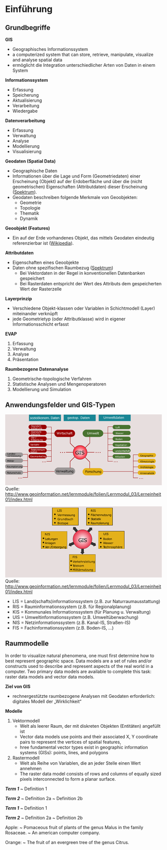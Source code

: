 # Einführung

## Grundbegriffe

**GIS**
- Geographisches Informationssystem
- a computerized system that can store, retrieve, manipulate, visualize and analyse spatial data
- ermöglicht die Integration unterschiedlicher Arten von Daten in einem System

**Informationssystem**
- Erfassung
- Speicherung
- Aktualisierung
- Verarbeitung
- Wiedergabe

**Datenverarbeitung**
- Erfassung
- Verwaltung
- Analyse
- Modellierung
- Visualisierung

**Geodaten (Spatial Data)**
- Geographische Daten
- Informationen über die Lage und Form (Geometriedaten) einer Erscheinung (Objekt) auf der Erdoberfläche und über die (nicht geometrischen) Eigenschaften (Attributdaten) dieser Erscheinung ([Spektrum](https://www.spektrum.de/lexikon/geographie/geographische-daten/2928)).
- Geodaten beschreiben folgende Merkmale von Geoobjekten:
    - Geometrie
    - Topologie
    - Thematik
    - Dynamik

**Geoobjekt (Features)**
- Ein auf der Erde vorhandenes Objekt, das mittels Geodaten eindeutig referenzierbar ist ([Wikipedia](https://de.wikipedia.org/wiki/Geoobjekt)).

**Attributdaten**
- Eigenschaften eines Geoobjekte
- Daten ohne spezifischen Raumbezug ([Spektrum](https://www.spektrum.de/lexikon/geographie/attributdaten/558))
	- Bei Vektordaten in der Regel in konventionellen Datenbanken gespeichert
	- Bei Rasterdaten entspricht der Wert des Attributs dem gespeicherten Wert der Rasterzelle

**Layerprinzip**
- Verschiedene Objekt-klassen oder Variablen in Schichtmodell (Layer) miteinander verknüpft
- jede Geometrietyp (oder Attributklasse) wird in eigener Informationsschicht erfasst

**EVAP**
1. Erfassung
2. Verwaltung
3. Analyse
4. Präsentation

**Raumbezogene Datenanalyse**
1. Geometrische-topologische Verfahren
2. Statistische Analysen und Mengenoperatoren
3. Modellierung und Simulation


## Anwendungsfelder und GIS-Typen

![Anwendungsfelder](bilder/anwendungen.png)
Quelle: http://www.geoinformation.net/lernmodule/folien/Lernmodul_03/Lerneinheit01/index.html

![GIS-Typen](bilder/gis-typen.png)
Quelle: http://www.geoinformation.net/lernmodule/folien/Lernmodul_03/Lerneinheit01/index.html

- LIS = Land(schafts)informationssystem (z.B. zur Naturraumausstattung)
- RIS = Rauminformationssystem (z.B. für Regionalplanung)
- KIS = Kommunales Informationssystem (für Planung u. Verwaltung)
- UIS = Umweltinformationssystem (z.B. Umweltüberwachung)
- NIS = Netzinformationssystem (z.B. Kanal-IS, Straßen-IS)
- FIS = Fachinformationssystem (z.B. Boden-IS, ...)


## Raummodelle 

In order to visualize natural phenomena, one must first determine how to best
represent geographic space. Data models are a set of rules and/or constructs used
to describe and represent aspects of the real world in a computer. Two primary data
models are available to complete this task: raster data models and vector data
models.

**Ziel von GIS**
- rechnergestützte raumbezogene Analysen mit Geodaten erforderlich: digitales Modell der „Wirklichkeit“

**Modelle**
1. Vektormodell
    - Welt als leerer Raum, der mit diskreten Objekten (Entitäten) angefüllt ist
    - Vector data models use points and their associated X, Y coordinate pairs to represent the vertices of spatial features,
    - hree fundamental vector types exist in geographic information systems (GISs): points, lines, and polygons
2. Rastermodell
    - Welt als Reihe von Variablen, die an jeder Stelle einen Wert annehmen
    - The raster data model consists of rows and columns of equally sized pixels interconnected to form a planar surface.



***Term 1***
~ Definition 1

***Term 2***
~ Definition 2a
~ Definition 2b

***Term 1***
    ~ Definition 1

***Term 2***
    ~ Definition 2a
    ~ Definition 2b


Apple:
  ~ Pomaceous fruit of plants of the genus Malus in the family Rosaceae.
  ~ An american computer company.

Orange:
  ~ The fruit of an evergreen tree of the genus Citrus.
